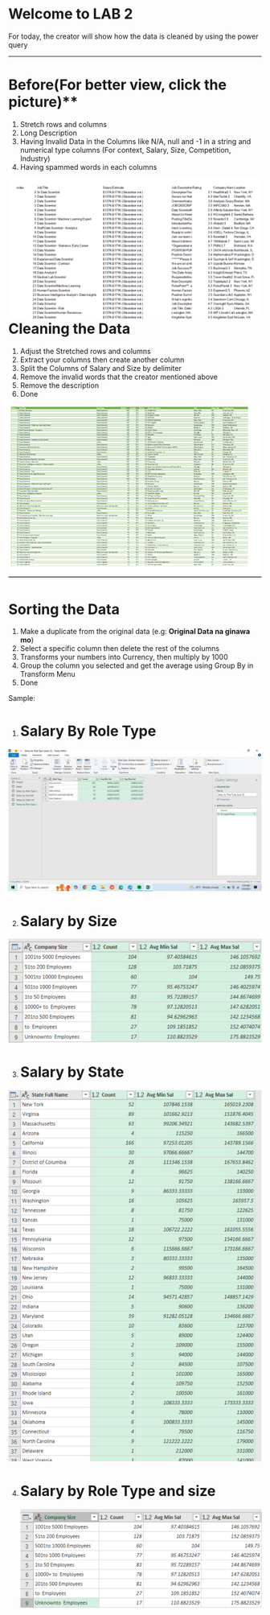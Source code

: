 # Welcome to LAB 2 #

For today, the creator will show how the data is cleaned by using the power query 
******

# Before(For better view, click the picture)**
1. Stretch rows and columns
2. Long Description
3. Having Invalid Data in the Columns like N/A, null and -1 in a string and numerical type columns (For context, Salary, Size, Competition, Industry)
4. Having spammed words in each columns 

<img src="https://github.com/EDILBERTOGEMINIANO/edilbertogemini/blob/main/MIDTERM%20LAB%20ACTIVITY%20TASK%202/Screenshot%20(48).png" alt="Image Description" width="600" style="float: right; margin-left: 50px;" />

********
# Cleaning the Data 
1. Adjust the Stretched rows and columns
2. Extract your columns then create another column
3. Split the Columns of Salary and Size by delimiter
4. Remove the invalid words that the creator mentioned above
5. Remove the description
6. Done

<img src="https://github.com/EDILBERTOGEMINIANO/edilbertogemini/blob/main/MIDTERM%20LAB%20ACTIVITY%20TASK%202/Screenshot%20(56).png"/>

# Sorting the Data 
1. Make a duplicate from the original data (e.g: **Original Data na ginawa mo**)
2. Select a specific column then delete the rest of the columns
3. Transforms your numbers into Currency, then multiply by 1000
4. Group the column you selected and get the average using Group By in Transform Menu 
5. Done

Sample: 
1. # Salary By Role Type
  <img src="https://github.com/EDILBERTOGEMINIANO/edilbertogemini/blob/main/MIDTERM%20LAB%20ACTIVITY%20TASK%202/Sal%20by%20Role%20Type%20(2).png"/>

2. # Salary by Size
  <img src="https://github.com/EDILBERTOGEMINIANO/edilbertogemini/blob/main/MIDTERM%20LAB%20ACTIVITY%20TASK%202/Salary%20by%20Size%20(sorted).png"/>

3. # Salary by State
  <img src="https://github.com/EDILBERTOGEMINIANO/edilbertogemini/blob/main/MIDTERM%20LAB%20ACTIVITY%20TASK%202/Salary%20by%20State%20(sorted).png"/>

4. # Salary by Role Type and size
   <img src="https://github.com/EDILBERTOGEMINIANO/edilbertogemini/blob/main/MIDTERM%20LAB%20ACTIVITY%20TASK%202/Salary%20by%20Role%20and%20Size%20(Sorted).png"/>
